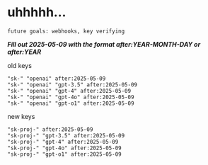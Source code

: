 # uhhhhh...

`future goals: webhooks, key verifying`



***Fill out 2025-05-09 with the format after:YEAR-MONTH-DAY or after:YEAR***

old keys
```
"sk-" "openai" after:2025-05-09
"sk-" "openai" "gpt-3.5" after:2025-05-09
"sk-" "openai" "gpt-4" after:2025-05-09
"sk-" "openai" "gpt-4o" after:2025-05-09
"sk-" "openai" "gpt-o1" after:2025-05-09
```

new keys
```
"sk-proj-" after:2025-05-09
"sk-proj-" "gpt-3.5" after:2025-05-09
"sk-proj-" "gpt-4" after:2025-05-09
"sk-proj-" "gpt-4o" after:2025-05-09
"sk-proj-" "gpt-o1" after:2025-05-09
```
